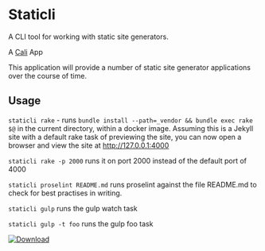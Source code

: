 # Staticli

A CLI tool for working with static site generators.

A [Cali](https://github.com/skybet/cali) App

This application will provide a number of static site generator applications over the course of time.

## Usage

`staticli rake` - runs `bundle install --path=_vendor && bundle exec rake $@` in the current directory, within a docker image.  Assuming this is a Jekyll site with a default rake task of previewing the site, you can now open a browser and view the site at http://127.0.0.1:4000

`staticli rake -p 2000` runs it on port 2000 instead of the default port of 4000

`staticli proselint README.md` runs proselint against the file README.md to check for best practises in writing.

`staticli gulp` runs the gulp watch task

`staticli gulp -t foo` runs the gulp foo task

[ ![Download](https://api.bintray.com/packages/wheresalice/staticli/staticli/images/download.svg) ](https://bintray.com/wheresalice/staticli/staticli/_latestVersion)
